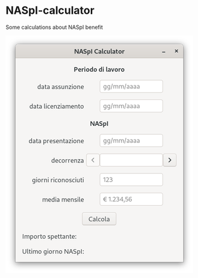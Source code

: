 # NASpI-calculator
Some calculations about NASpI benefit

<img src="data/main_window.png" align="center">
